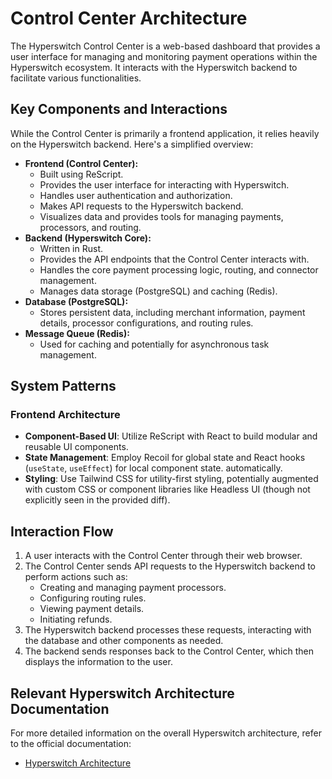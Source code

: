 # Control Center Architecture

The Hyperswitch Control Center is a web-based dashboard that provides a user interface for managing and monitoring payment operations within the Hyperswitch ecosystem. It interacts with the Hyperswitch backend to facilitate various functionalities.

## Key Components and Interactions

While the Control Center is primarily a frontend application, it relies heavily on the Hyperswitch backend. Here's a simplified overview:

* **Frontend (Control Center):**
    * Built using ReScript.
    * Provides the user interface for interacting with Hyperswitch.
    * Handles user authentication and authorization.
    * Makes API requests to the Hyperswitch backend.
    * Visualizes data and provides tools for managing payments, processors, and routing.
* **Backend (Hyperswitch Core):**
    * Written in Rust.
    * Provides the API endpoints that the Control Center interacts with.
    * Handles the core payment processing logic, routing, and connector management.
    * Manages data storage (PostgreSQL) and caching (Redis).
* **Database (PostgreSQL):**
    * Stores persistent data, including merchant information, payment details, processor configurations, and routing rules.
* **Message Queue (Redis):**
    * Used for caching and potentially for asynchronous task management.

## System Patterns

### Frontend Architecture

- **Component-Based UI**: Utilize ReScript with React to build modular and reusable UI components.
- **State Management**: Employ Recoil for global state and React hooks (`useState`, `useEffect`) for local component state.
 automatically.
- **Styling**: Use Tailwind CSS for utility-first styling, potentially augmented with custom CSS or component libraries like Headless UI (though not explicitly seen in the provided diff).

## Interaction Flow

1.  A user interacts with the Control Center through their web browser.
2.  The Control Center sends API requests to the Hyperswitch backend to perform actions such as:
    * Creating and managing payment processors.
    * Configuring routing rules.
    * Viewing payment details.
    * Initiating refunds.
3.  The Hyperswitch backend processes these requests, interacting with the database and other components as needed.
4.  The backend sends responses back to the Control Center, which then displays the information to the user.

## Relevant Hyperswitch Architecture Documentation

For more detailed information on the overall Hyperswitch architecture, refer to the official documentation:

* [Hyperswitch Architecture](https://docs.hyperswitch.io/learn-more/hyperswitch-architecture)